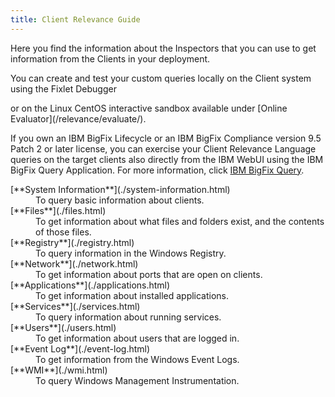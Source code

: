 ```yaml
---
title: Client Relevance Guide
---
```


Here you find the information about the Inspectors that you can use to get information from the Clients in your deployment.

You can create and test your custom queries locally on the Client system using the Fixlet Debugger 
<!-- [Fixlet Debugger](/relevance/tools/fixlet_debugger.html) --> or on the Linux CentOS interactive sandbox available under [Online Evaluator](/relevance/evaluate/).

If you own an IBM BigFix Lifecycle or an IBM BigFix Compliance version 9.5 Patch 2 or later license, you can exercise your 
Client Relevance Language queries on the  target clients also directly from the IBM WebUI using the IBM BigFix Query 
Application. For more information, click [IBM BigFix Query](https://www.ibm.com/support/knowledgecenter/SSTK87_9.5.0/com.ibm.bigfix.webui.doc/WebUI/Users_Guide/c_bigfix_query.html). 

<dl>
  <dt>[**System Information**](./system-information.html)</dt>
  <dd>To query basic information about clients.</dd>

  <dt>[**Files**](./files.html)</dt>
  <dd>To get information about what files and folders exist, and the contents of those files.</dd>

  <dt>[**Registry**](./registry.html)</dt>
  <dd>To query information in the Windows Registry.</dd>

  <dt>[**Network**](./network.html)</dt>
  <dd>To get information about ports that are open on clients.</dd>

  <dt>[**Applications**](./applications.html)</dt>
  <dd>To get information about installed applications.</dd>

  <dt>[**Services**](./services.html)</dt>
  <dd>To query information about running services.</dd>

  <dt>[**Users**](./users.html)</dt>
  <dd>To get information about users that are logged in.</dd>

  <dt>[**Event Log**](./event-log.html)</dt>
  <dd>To get information from the Windows Event Logs.</dd>

  <dt>[**WMI**](./wmi.html)</dt>
  <dd>To query Windows Management Instrumentation.</dd>
</dl>
